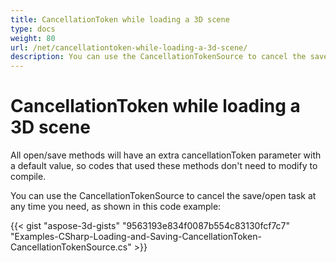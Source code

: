 ```yaml
---
title: CancellationToken while loading a 3D scene
type: docs
weight: 80
url: /net/cancellationtoken-while-loading-a-3d-scene/
description: You can use the CancellationTokenSource to cancel the save/open task at any time you need.
---
```


# **CancellationToken while loading a 3D scene**
All open/save methods will have an extra cancellationToken parameter with a default value, so codes that used these methods don't need to modify to compile.

You can use the CancellationTokenSource to cancel the save/open task at any time you need, as shown in this code example:

{{< gist "aspose-3d-gists" "9563193e834f0087b554c83130fcf7c7" "Examples-CSharp-Loading-and-Saving-CancellationToken-CancellationTokenSource.cs" >}}
